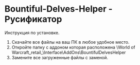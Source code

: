 # Bountiful-Delves-Helper - Русификатор
Инструкция по установке. 
1. Скачайте все файлы на ваш ПК в любое удобное место. 
2. Откройте папку с аддоном которая расположена \World of Warcraft\_retail_\Interface\AddOns\BountifulDelvesHelper
3. Замените все загруженные файлы с заменой.
